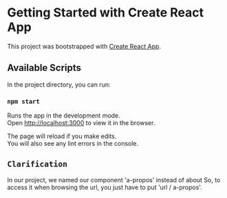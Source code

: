 # Getting Started with Create React App

This project was bootstrapped with [Create React App](https://github.com/facebook/create-react-app).

## Available Scripts

In the project directory, you can run:

### `npm start`

Runs the app in the development mode.\
Open [http://localhost:3000](http://localhost:3000) to view it in the browser.

The page will reload if you make edits.\
You will also see any lint errors in the console.

## `Clarification`

In our project, we named our component 'a-propos' instead of about
So, to access it when browsing the url, you just have to put 'url / a-propos'.

